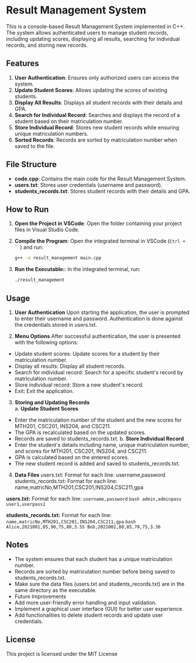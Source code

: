 # Result Management System

This is a console-based Result Management System implemented in C++. The system allows authenticated users to manage student records, including updating scores, displaying all results, searching for individual records, and storing new records.

## Features

1. **User Authentication**: Ensures only authorized users can access the system.
2. **Update Student Scores**: Allows updating the scores of existing students.
3. **Display All Results**: Displays all student records with their details and GPA.
4. **Search for Individual Record**: Searches and displays the record of a student based on their matriculation number.
5. **Store Individual Record**: Stores new student records while ensuring unique matriculation numbers.
6. **Sorted Records**: Records are sorted by matriculation number when saved to the file.

## File Structure

- **code.cpp**: Contains the main code for the Result Management System.
- **users.txt**: Stores user credentials (username and password).
- **students_records.txt**: Stores student records with their details and GPA.

## How to Run

1. **Open the Project in VSCode**:
   Open the folder containing your project files in Visual Studio Code.

2. **Compile the Program**:
   Open the integrated terminal in VSCode (``Ctrl + ` ``) and run:
   ```sh
   g++ -o result_management main.cpp
3. **Run the Executable:**:
   In the integrated terminal, run:
   ```sh
   ./result_management
## Usage

1. **User Authentication**
Upon starting the application, the user is prompted to enter their username and password. Authentication is done against the credentials stored in users.txt.

2. **Menu Options**
After successful authentication, the user is presented with the following options:

- Update student scores: Update scores for a student by their matriculation number.
- Display all results: Display all student records.
- Search for individual record: Search for a specific student's record by matriculation number.
- Store individual record: Store a new student's record.
- Exit: Exit the application.
  
3. **Storing and Updating Records** <br>
 a. **Update Student Scores**
- Enter the matriculation number of the student and the new scores for MTH201, CSC201, INS204, and CSC211.
- The GPA is recalculated based on the updated scores.
- Records are saved to students_records.txt.
  b. **Store Individual Record**<br>
- Enter the student's details including name, unique matriculation number, and scores for MTH201, CSC201, INS204, and CSC211.
- GPA is calculated based on the entered scores.
- The new student record is added and saved to students_records.txt.
4. **Data Files**
users.txt: Format for each line: username,password
students_records.txt: Format for each line: name,matricNo,MTH201,CSC201,INS204,CSC211,gpa

**users.txt:** Format for each line: `username,password`
     ``` bash
     admin,adminpass
     user1,userpass1
     ```

 **students_records.txt:** Format for each line: `name,matricNo,MTH201,CSC201,INS204,CSC211,gpa`
     ```bash
     Alice,2021001,85,90,75,80,3.55
     Bob,2021002,80,85,70,75,3.36
     ```


## Notes
- The system ensures that each student has a unique matriculation number.
- Records are sorted by matriculation number before being saved to students_records.txt.
- Make sure the data files (users.txt and students_records.txt) are in the same directory as the executable.
- Future Improvements
- Add more user-friendly error handling and input validation.
- Implement a graphical user interface (GUI) for better user experience.
- Add functionalities to delete student records and update user credentials.

## License
This project is licensed under the MIT License 
